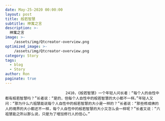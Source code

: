 ```yaml
---
date: May-25-2020 00:00:00
layout: post
title: 般若智慧
subtitle: 神寓之言
description: >-
  神寓之言
image: >-
    /assets/img/Qtcreator-overview.png
optimized_image: >-
    /assets/img/Qtcreator-overview.png
category: Story
tags:
  - blog
  - Story
author: Ron
paginate: true
---
```


							　　2410，《般若智慧》一个年轻人问长者：“每个人的自性中都有般若智慧吗？”长者说：“是的，但每个人自性中的般若智慧的大小都不一样。”年轻人又问：“那为什么六祖慧能说每个人自性中的般若智慧的大小是一样的？”长者说：“那些修成佛的人的境界的大小都还不一样，每个人自性中的般若智慧的大小又怎么会一样呢？”长者又说：“六祖慧能之所以那么说，只是为了增加修行人的信心。”
							
							
						